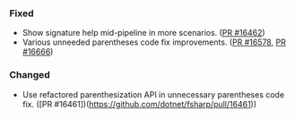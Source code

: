 ### Fixed

* Show signature help mid-pipeline in more scenarios. ([PR #16462](https://github.com/dotnet/fsharp/pull/16462))
* Various unneeded parentheses code fix improvements. ([PR #16578](https://github.com/dotnet/fsharp/pull/16578), [PR #16666](https://github.com/dotnet/fsharp/pull/16666))

### Changed

* Use refactored parenthesization API in unnecessary parentheses code fix. ([PR #16461])(https://github.com/dotnet/fsharp/pull/16461))
